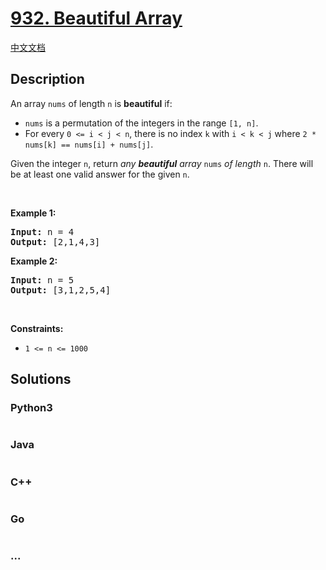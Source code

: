 # [932. Beautiful Array](https://leetcode.com/problems/beautiful-array)

[中文文档](/solution/0900-0999/0932.Beautiful%20Array/README.md)

## Description

<p>An array <code>nums</code> of length <code>n</code> is <strong>beautiful</strong> if:</p>

<ul>
	<li><code>nums</code> is a permutation of the integers in the range <code>[1, n]</code>.</li>
	<li>For every <code>0 &lt;= i &lt; j &lt; n</code>, there is no index <code>k</code> with <code>i &lt; k &lt; j</code> where <code>2 * nums[k] == nums[i] + nums[j]</code>.</li>
</ul>

<p>Given the integer <code>n</code>, return <em>any <strong>beautiful</strong> array </em><code>nums</code><em> of length </em><code>n</code>. There will be at least one valid answer for the given <code>n</code>.</p>

<p>&nbsp;</p>
<p><strong class="example">Example 1:</strong></p>
<pre><strong>Input:</strong> n = 4
<strong>Output:</strong> [2,1,4,3]
</pre><p><strong class="example">Example 2:</strong></p>
<pre><strong>Input:</strong> n = 5
<strong>Output:</strong> [3,1,2,5,4]
</pre>
<p>&nbsp;</p>
<p><strong>Constraints:</strong></p>

<ul>
	<li><code>1 &lt;= n &lt;= 1000</code></li>
</ul>


## Solutions

<!-- tabs:start -->

### **Python3**

```python

```

### **Java**

```java

```

### **C++**

```cpp

```

### **Go**

```go

```

### **...**

```

```

<!-- tabs:end -->